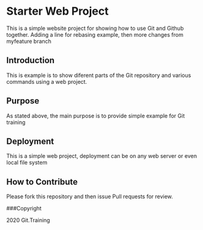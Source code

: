 # Starter Web Project

This is a simple website project for showing how to use Git and Github together. Adding a line for rebasing example, then more changes from myfeature branch

##  Introduction

This is example is to show diferent parts of the Git repository and various commands using a  web project.


## Purpose

As stated above, the main purpose is to provide simple example for Git training

## Deployment

This is a simple web project, deployment can be on any web server or even local file system


## How to Contribute

Please fork this repository and then issue Pull requests for review.

###Copyright

2020 Git.Training

